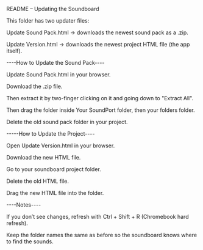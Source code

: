 README – Updating the Soundboard

This folder has two updater files:

Update Sound Pack.html → downloads the newest sound pack as a .zip.

Update Version.html → downloads the newest project HTML file (the app itself).

----How to Update the Sound Pack----

Update Sound Pack.html in your browser.

Download the .zip file.

Then extract it by two-finger clicking on it and going down to "Extract All". 

Then drag the folder inside Your SoundPort folder, then your folders folder.

Delete the old sound pack folder in your project.

-----How to Update the Project----

Open Update Version.html in your browser.

Download the new HTML file.

Go to your soundboard project folder.

Delete the old HTML file.

Drag the new HTML file into the folder.

----Notes----

If you don’t see changes, refresh with Ctrl + Shift + R (Chromebook hard refresh).

Keep the folder names the same as before so the soundboard knows where to find the sounds.